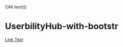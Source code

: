![Alt text](<i class="fab fa-bootstrap" style="color: #0295de;"></i>)
# UserbilityHub-with-bootstr
[Link Text](https://raj-userbility-with-boostrap.netlify.app)
